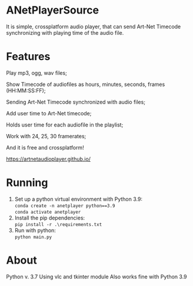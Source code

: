 # ANetPlayerSource
It is simple, crossplatform audio player, that can send Art-Net Timecode synchronizing with playing time of the audio file.
# Features
Play mp3, ogg, wav files;

Show Timecode of audiofiles as hours, minutes, seconds, frames (HH:MM:SS:FF);

Sending Art-Net Timecode synchronized with audio files;

Add user time to Art-Net timecode;

Holds user time for each audiofile in the playlist;

Work with 24, 25, 30 framerates;

And it is free and crossplatform!

https://artnetaudioplayer.github.io/

# Running
1. Set up a python virtual environment with Python 3.9:  
   `conda create -n anetplayer python==3.9`  
   `conda activate anetplayer`
2. Install the pip dependencies:  
   `pip install -r .\requirements.txt`
3. Run with python:  
   `python main.py`

# About
Python v. 3.7
Using vlc and tkinter module
Also works fine with Python 3.9
